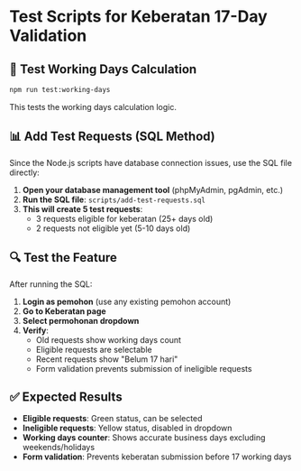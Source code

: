# Test Scripts for Keberatan 17-Day Validation

## 🧪 Test Working Days Calculation
```bash
npm run test:working-days
```
This tests the working days calculation logic.

## 📊 Add Test Requests (SQL Method)

Since the Node.js scripts have database connection issues, use the SQL file directly:

1. **Open your database management tool** (phpMyAdmin, pgAdmin, etc.)
2. **Run the SQL file**: `scripts/add-test-requests.sql`
3. **This will create 5 test requests**:
   - 3 requests eligible for keberatan (25+ days old)
   - 2 requests not eligible yet (5-10 days old)

## 🔍 Test the Feature

After running the SQL:

1. **Login as pemohon** (use any existing pemohon account)
2. **Go to Keberatan page**
3. **Select permohonan dropdown**
4. **Verify**:
   - Old requests show working days count
   - Eligible requests are selectable
   - Recent requests show "Belum 17 hari"
   - Form validation prevents submission of ineligible requests

## ✅ Expected Results

- **Eligible requests**: Green status, can be selected
- **Ineligible requests**: Yellow status, disabled in dropdown
- **Working days counter**: Shows accurate business days excluding weekends/holidays
- **Form validation**: Prevents keberatan submission before 17 working days